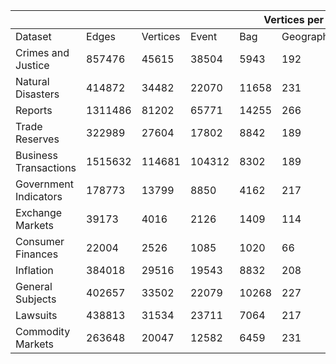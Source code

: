 <table>
<thead>
  <tr>
    <th colspan="3"></th>
    <th colspan="5">Vertices per Layer</th>
  </tr>
</thead>
<tbody>
  <tr>
    <td>Dataset</td>
    <td>Edges</td>
    <td>Vertices</td>
    <td>Event</td>
    <td>Bag</td>
    <td>Geographic</td>
    <td>Temporal</td>
    <td>HL</td>
  </tr>
  <tr>
    <td>Crimes and Justice</td>
    <td>857476</td>
    <td>45615</td>
    <td>38504</td>
    <td>5943</td>
    <td>192</td>
    <td>363</td>
    <td>613</td>
  </tr>
  <tr>
    <td>Natural Disasters</td>
    <td>414872</td>
    <td>34482</td>
    <td>22070</td>
    <td>11658</td>
    <td>231</td>
    <td>365</td>
    <td>158</td>
  </tr>
  <tr>
    <td>Reports</td>
    <td>1311486</td>
    <td>81202</td>
    <td>65771</td>
    <td>14255</td>
    <td>266</td>
    <td>365</td>
    <td>545</td>
  </tr>
  <tr>
    <td>Trade Reserves</td>
    <td>322989</td>
    <td>27604</td>
    <td>17802</td>
    <td>8842</td>
    <td>189</td>
    <td>362</td>
    <td>409</td>
  </tr>
  <tr>
    <td>Business Transactions</td>
    <td>1515632</td>
    <td>114681</td>
    <td>104312</td>
    <td>8302</td>
    <td>189</td>
    <td>365</td>
    <td>1513</td>
  </tr>
  <tr>
    <td>Government Indicators</td>
    <td>178773</td>
    <td>13799</td>
    <td>8850</td>
    <td>4162</td>
    <td>217</td>
    <td>361</td>
    <td>209</td>
  </tr>
  <tr>
    <td>Exchange Markets</td>
    <td>39173</td>
    <td>4016</td>
    <td>2126</td>
    <td>1409</td>
    <td>114</td>
    <td>321</td>
    <td>46</td>
  </tr>
  <tr>
    <td>Consumer Finances</td>
    <td>22004</td>
    <td>2526</td>
    <td>1085</td>
    <td>1020</td>
    <td>66</td>
    <td>276</td>
    <td>79</td>
  </tr>
  <tr>
    <td>Inflation</td>
    <td>384018</td>
    <td>29516</td>
    <td>19543</td>
    <td>8832</td>
    <td>208</td>
    <td>365</td>
    <td>568</td>
  </tr>
  <tr>
    <td>General Subjects</td>
    <td>402657</td>
    <td>33502</td>
    <td>22079</td>
    <td>10268</td>
    <td>227</td>
    <td>365</td>
    <td>563</td>
  </tr>
  <tr>
    <td>Lawsuits</td>
    <td>438813</td>
    <td>31534</td>
    <td>23711</td>
    <td>7064</td>
    <td>217</td>
    <td>365</td>
    <td>177</td>
  </tr>
  <tr>
    <td>Commodity Markets</td>
    <td>263648</td>
    <td>20047</td>
    <td>12582</td>
    <td>6459</td>
    <td>231</td>
    <td>364</td>
    <td>411</td>
  </tr>
</tbody>
</table>
